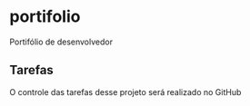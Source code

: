 # portifolio
Portifólio de desenvolvedor

## Tarefas

O controle das tarefas desse projeto será realizado no GitHub
